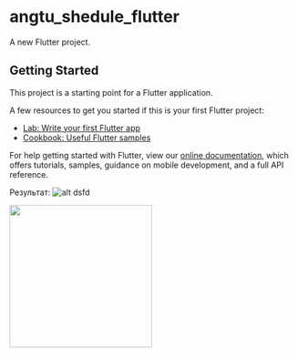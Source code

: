# angtu_shedule_flutter

A new Flutter project.

## Getting Started

This project is a starting point for a Flutter application.

A few resources to get you started if this is your first Flutter project:

- [Lab: Write your first Flutter app](https://flutter.dev/docs/get-started/codelab)
- [Cookbook: Useful Flutter samples](https://flutter.dev/docs/cookbook)

For help getting started with Flutter, view our
[online documentation](https://flutter.dev/docs), which offers tutorials,
samples, guidance on mobile development, and a full API reference.

Результат:
![alt dsfd](https://github.com/Al6or/for_images/blob/master/result/1.jfif)

<img src="https://github.com/Al6or/for_images/blob/master/result/1.jfif" width="250">
